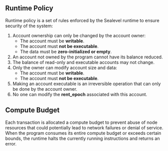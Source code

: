 ## Runtime Policy

Runtime policy is a set of rules enforced by the Sealevel runtime to ensure security of the system:

1. Account ownership can only be changed by the account owner:
    - The account must be **writable**.
    - The account must **not be executable**.
    - The data must be **zero-initialized or empty**.
2. An account not owned by the program cannot have its balance reduced.
3. The balance of read-only and executable accounts may not change.
4. Only the owner can modify account size and data:
    - The account must be **writable**.
    - The account must **not be executable**.
5. Making an account executable is an irreversible operation that can only be done by the account owner.
6. No one can modify the **rent_epoch** associated with this account.

## Compute Budget

Each transaction is allocated a compute budget to prevent abuse of node resources that could potentially lead to network failures or denial of service. When the program consumes its entire compute budget or exceeds certain bounds, the runtime halts the currently running instructions and returns an error.
